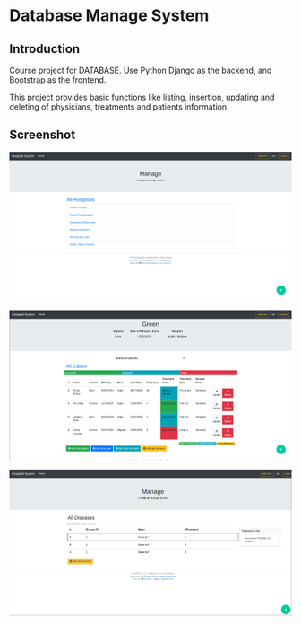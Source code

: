 # Database Manage System

## Introduction

Course project for DATABASE. Use Python Django as the backend,  and Bootstrap as the frontend. 

This project provides basic functions like listing, insertion, updating and deleting of physicians, treatments and patients information.

## Screenshot

![image](https://github.com/bigbro0991/Hospital_Database_manage_system/blob/master/images/Screenshot%20from%202020-06-17%2023-55-54.jpg)

![image](https://github.com/bigbro0991/Hospital_Database_manage_system/blob/master/images/Screenshot%20from%202020-06-17%2023-56-46.jpg)

![image](https://github.com/bigbro0991/Hospital_Database_manage_system/blob/master/images/Screenshot%20from%202020-06-18%2000-00-40.jpg)
